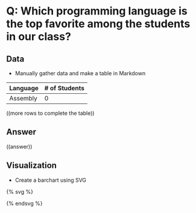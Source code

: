 # Q: Which programming language is the top favorite among the students in our class?

## Data

* Manually gather data and make a table in Markdown


| Language | # of Students |
| -- | -- |
| Assembly | 0 |

((more rows to complete the table))

## Answer

((answer))

## Visualization

* Create a barchart using SVG

{% svg %}

<!-- extend this into a barchart -->
<rect x="0" width="20" height="100" style="fill:rgb(0,0,255);stroke-width:3;stroke:rgb(0,0,0)" />
<rect x="30" width="20" height="50" style="fill:rgb(0,0,255);stroke-width:3;stroke:rgb(0,0,0)" />

{% endsvg %}
